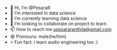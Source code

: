 - 👋 Hi, I’m @PesaraR
- 👀 I’m interested in data science
- 🌱 I’m currently learning data science 
- 💞️ I’m looking to collaborate on project to learn
- 📫 How to reach me upesararanthila@gmail.com
- 😄 Pronouns: male(he/him)
- ⚡ Fun fact: i learn audio engineering too :)

<!---
PesaraR/PesaraR is a ✨ special ✨ repository because its `README.md` (this file) appears on your GitHub profile.
You can click the Preview link to take a look at your changes.
--->
